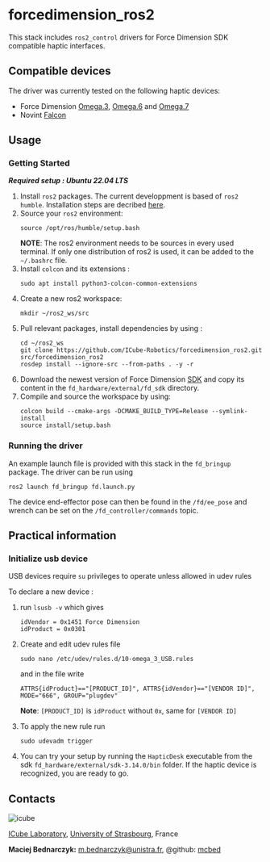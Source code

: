 # forcedimension_ros2
This stack includes `ros2_control` drivers for Force Dimension SDK compatible haptic interfaces.

## Compatible devices
The driver was currently tested on the following haptic devices:
- Force Dimension [Omega.3](https://www.forcedimension.com/products/omega), [Omega.6](https://www.forcedimension.com/products/omega) and [Omega.7](https://www.forcedimension.com/products/omega)
- Novint [Falcon](https://hapticshouse.com/pages/novints-falcon-haptic-device)

## Usage
### Getting Started
***Required setup : Ubuntu 22.04 LTS***

1.  Install `ros2` packages. The current developpment is based of `ros2 humble`. Installation steps are decribed [here](https://docs.ros.org/en/humble/Installation.html).
2. Source your `ros2` environment:
    ```shell
    source /opt/ros/humble/setup.bash
    ```
    **NOTE**: The ros2 environment needs to be sources in every used terminal. If only one distribution of ros2 is used, it can be added to the `~/.bashrc` file.
3. Install `colcon` and its extensions :
    ```shell
    sudo apt install python3-colcon-common-extensions
     ```
3. Create a new ros2 workspace:
    ```shell
    mkdir ~/ros2_ws/src
    ```
4. Pull relevant packages, install dependencies by using :
    ```shell
    cd ~/ros2_ws
    git clone https://github.com/ICube-Robotics/forcedimension_ros2.git src/forcedimension_ros2
    rosdep install --ignore-src --from-paths . -y -r
    ```
5. Download the newest version of Force Dimension [SDK](https://www.forcedimension.com/software/sdk) and copy its content in the `fd_hardware/external/fd_sdk` directory.
6. Compile and source the workspace by using:
    ```shell
    colcon build --cmake-args -DCMAKE_BUILD_TYPE=Release --symlink-install
    source install/setup.bash
    ```
### Running the driver

An example launch file is provided with this stack in the `fd_bringup` package. The driver can be run using
```shell
ros2 launch fd_bringup fd.launch.py
```
The device end-effector pose can then be found in the `/fd/ee_pose` and wrench can be set on the `/fd_controller/commands` topic.

## Practical information

### Initialize usb device
USB devices require `su` privileges to operate unless allowed in udev rules

To declare a new device :
1. run `lsusb -v` which gives
    ```shell
    idVendor = 0x1451 Force Dimension
    idProduct = 0x0301
    ```
2. Create and edit udev rules file
    ```shell
    sudo nano /etc/udev/rules.d/10-omega_3_USB.rules
    ```
    and in the file write
    ```shell
    ATTRS{idProduct}=="[PRODUCT_ID]", ATTRS{idVendor}=="[VENDOR ID]", MODE="666", GROUP="plugdev"
    ```
    **Note**: `[PRODUCT_ID]` is `idProduct` without `0x`, same for `[VENDOR ID]`

3. To apply the new rule run
    ```shell
    sudo udevadm trigger
    ```
4. You can try your setup by running the `HapticDesk` executable from the sdk `fd_hardware/external/sdk-3.14.0/bin` folder. If the haptic device is recognized, you are ready to go.

## Contacts ##
![icube](https://icube.unistra.fr/fileadmin/templates/DUN/icube/images/logo.png)

[ICube Laboratory](https://plateforme.icube.unistra.fr), [University of Strasbourg](https://www.unistra.fr/), France

__Maciej Bednarczyk:__ [m.bednarczyk@unistra.fr](mailto:m.bednarczyk@unistra.fr), @github: [mcbed](mailto:macbednarczyk@gmail.com)
